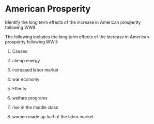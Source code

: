 # American Prosperity

Identify the long term effects of the increase in American prosperity following WWII

The following includes the long term effects of the increase in American prosperity following WWII:

1. Causes: 
 1. cheap energy
 2. increased labor market
 3. war economy
 
 
2. Effects:
 1. welfare programs
 2. rise in the middle class
 3. women made up half of the labor market

